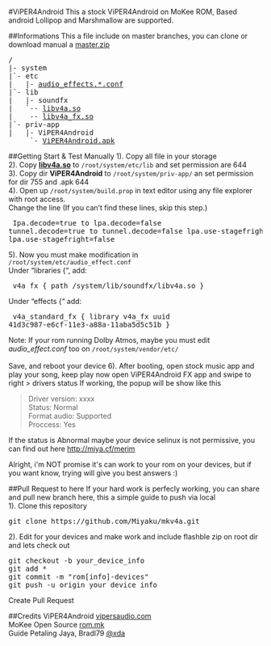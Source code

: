 #ViPER4Android
This a stock ViPER4Android on MoKee ROM, Based android Lollipop and Marshmallow are supported.


##Informations
This a file include on master branches, you can clone or download manual a <a href="https://github.com/Miyaku/mkv4a/archive/master.zip">master.zip</a><br />
<pre>/
|- system
|`- etc
|   |- <a href="https://github.com/Miyaku/mkv4a/tree/master/system/etc">audio_effects.*.conf</a>
|`- lib
|   |- soundfx
|   `-- <a href="https://github.com/Miyaku/mkv4a/blob/master/system/lib/soundfx/libv4a.so">libv4a.so</a>
|    -- <a href="https://github.com/Miyaku/mkv4a/blob/master/system/lib/soundfx/libv4a_fx.so">libv4a_fx.so</a>
|`- priv-app
|   |- ViPER4Android
     `- <a href="https://github.com/Miyaku/mkv4a/blob/master/system/priv-app/ViPER4Android/ViPER4Android.apk">ViPER4Android.apk</a></pre>
</pre>

##Getting Start & Test Manually
1). Copy all file in your storage<br />
2). Copy <b><a href="https://github.com/Miyaku/mkv4a/blob/master/system/lib/soundfx/libv4a.so">libv4a.so</a></b> to <code>/root/system/etc/lib</code> and set permission are 644<br />
3). Copy dir <b>ViPER4Android</b> to <code>/root/system/priv-app/</code> an set permission for dir 755 and .apk 644<br />
4). Open up <code>/root/system/build.prop</code> in text editor using any file explorer with root access.<br />
	Change the line (If you can’t find these lines, skip this step.)
	<pre>
	Ipa.decode=true to lpa.decode=false
	tunnel.decode=true to tunnel.decode=false
	lpa.use-stagefright=true to lpa.use-stagefright=false</pre>
	
5). Now you must make modification in <code>/root/system/etc/audio_effect.conf</code> <br />
	Under “libraries {“, add:
	<pre>
	v4a_fx {
          path /system/lib/soundfx/libv4a.so
        }
    </pre>
    Under “effects {“ add:
     <pre>
     v4a_standard_fx {
          library v4a_fx
          uuid 41d3c987-e6cf-11e3-a88a-11aba5d5c51b
        }
    </pre>
Note: If your rom running Dolby Atmos, maybe you must edit <i>audio_effect.conf</i> too on <code>/root/system/vendor/etc/</code><br /><br />
Save, and reboot your device
6). After booting, open stock music app and play your song, keep play now open ViPER4Android FX app and swipe to right > drivers status
If working, the popup will be show like this<br />
<blockquote>Driver version: xxxx<br />
Status: Normal<br />
Format audio: Supported<br />
Proccess: Yes</blockquote>

If the status is Abnormal maybe your device selinux is not permissive, you can find out here http://miya.cf/merim

Alright, i'm NOT promise it's can work to your rom on your devices, but if you want know, trying will give you best answers :)

##Pull Request to here
If your hard work is perfecly working, you can share and pull new branch here, this a simple guide to push via local<br />
1). Clone this repository
<pre>git clone https://github.com/Miyaku/mkv4a.git</pre>
2). Edit for your devices and make work and include flashble zip on root dir and lets check out
<pre>git checkout -b your_device_info
git add *
git commit -m "rom[info]-devices"
git push -u origin your_device_info
</pre>
Create Pull Request

##Credits
ViPER4Android <a href="http://www.vipersaudio.com/blog">vipersaudio.com</a><br />
MoKee Open Source <a href="http://mokeedev.com/">rom.mk</a><br />
Guide Petaling Jaya, Bradl79 <a href="http://forum.xda-developers.com/showthread.php?t=2191223">@xda</a><br />
